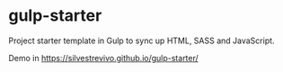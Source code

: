# gulp-starter
Project starter template in Gulp to sync up HTML, SASS and JavaScript.

Demo in https://silvestrevivo.github.io/gulp-starter/
